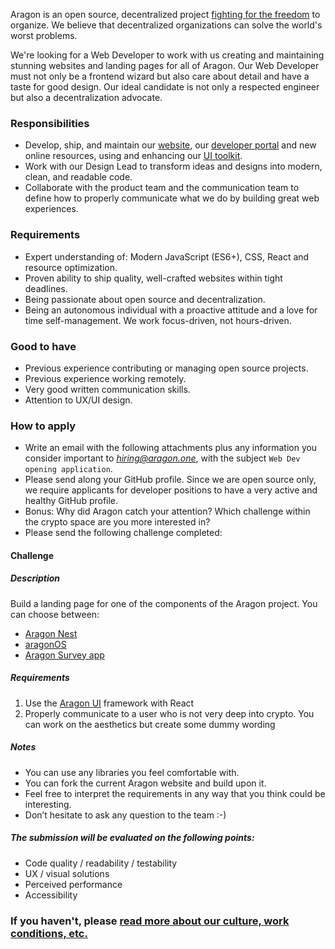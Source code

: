 Aragon is an open source, decentralized project [fighting for the freedom](https://www.youtube.com/watch?v=AqjIWmiAidw) to organize. We believe that decentralized organizations can solve the world's worst problems.

We're looking for a Web Developer to work with us creating and maintaining stunning websites and landing pages for all of Aragon. Our Web Developer must not only be a frontend wizard but also care about detail and have a taste for good design. Our ideal candidate is not only a respected engineer but also a decentralization advocate.

### Responsibilities

- Develop, ship, and maintain our [website](https://aragon.org), our [developer portal](https://hack.aragon.org) and new online resources, using and enhancing our [UI toolkit](https://github.com/aragon/aragon-ui).
- Work with our Design Lead to transform ideas and designs into modern, clean, and readable code.
- Collaborate with the product team and the communication team to define how to properly communicate what we do by building great web experiences.

### Requirements

- Expert understanding of: Modern JavaScript (ES6+), CSS, React and resource optimization.
- Proven ability to ship quality, well-crafted websites within tight deadlines.
- Being passionate about open source and decentralization.
- Being an autonomous individual with a proactive attitude and a love for time self-management. We work focus-driven, not hours-driven.

### Good to have

- Previous experience contributing or managing open source projects.
- Previous experience working remotely.
- Very good written communication skills.
- Attention to UX/UI design.

### How to apply

- Write an email with the following attachments plus any information you consider important to *hiring@aragon.one*, with the subject `Web Dev opening application`.
- Please send along your GitHub profile. Since we are open source only, we require applicants for developer positions to have a very active and healthy GitHub profile.
- Bonus: Why did Aragon catch your attention? Which challenge within the crypto space are you more interested in?
- Please send the following challenge completed:

#### Challenge

##### Description

Build a landing page for one of the components of the Aragon project. You can choose between:
- [Aragon Nest](https://github.com/aragon/nest)
- [aragonOS](https://aragon.one/os)
- [Aragon Survey app](http://survey.aragon.org)

##### Requirements

1. Use the [Aragon UI](https://hack.aragon.org/docs/aragonui-intro.html) framework with React
2. Properly communicate to a user who is not very deep into crypto. You can work on the aesthetics but create some dummy wording

##### Notes

- You can use any libraries you feel comfortable with.
- You can fork the current Aragon website and build upon it.
- Feel free to interpret the requirements in any way that you think could be interesting.
- Don’t hesitate to ask any question to the team :-)

##### The submission will be evaluated on the following points:

- Code quality / readability / testability
- UX / visual solutions
- Perceived performance
- Accessibility

### If you haven't, please [read more about our culture, work conditions, etc.](../../index.md)